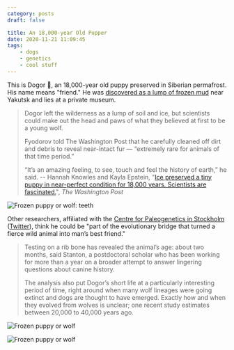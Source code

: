 ```yaml
---
category: posts
draft: false

title: An 18,000-year Old Pupper
date: 2020-11-21 11:09:45
tags:
    - dogs
    - genetics
    - cool stuff
---
```


This is Dogor 🐾, an 18,000-year old puppy preserved in Siberian permafrost. His name means "friend." He was [discovered as a lump of frozen mud](https://apnews.com/article/9fc66ba009db4a19a79c6f3369569f77) near Yakutsk and lies at a private museum.

> Dogor left the wilderness as a lump of soil and ice, but scientists could make out the head and paws of what they believed at first to be a young wolf.
>
> Fyodorov told The Washington Post that he carefully cleaned off dirt and debris to reveal near-intact fur — “extremely rare for animals of that time period.”
>
> “It’s an amazing feeling, to see, touch and feel the history of earth,” he said.
> -- Hannah Knowles and Kayla Epstein, "[Ice preserved a tiny puppy in near-perfect condition for 18,000 years. Scientists are fascinated.](https://www.washingtonpost.com/science/2019/11/29/ice-preserved-tiny-puppy-near-perfect-condition-years-scientists-are-fascinated/)", _The Washington Post_

![Frozen puppy or wolf: teeth](/misc/f/frozen-pup-2.jpg)

Other researchers, affiliated with the [Centre for Paleogenetics in Stockholm](http://palaeogenetics.com/) ([Twitter](https://twitter.com/CpgSthlm)), think he could be "part of the evolutionary bridge that turned a fierce wild animal into man’s best friend."

> Testing on a rib bone has revealed the animal’s age: about two months, said Stanton, a postdoctoral scholar who has been working for more than a year on a broader attempt to answer lingering questions about canine history.
>
> The analysis also put Dogor’s short life at a particularly interesting period of time, right around when many wolf lineages were going extinct and dogs are thought to have emerged. Exactly how and when they evolved from wolves is unclear; one recent study estimates between 20,000 to 40,000 years ago.

![Frozen puppy or wolf](/misc/f/frozen-pup-1.jpg)

![Frozen puppy or wolf](/misc/f/frozen-pup-3.jpg)
